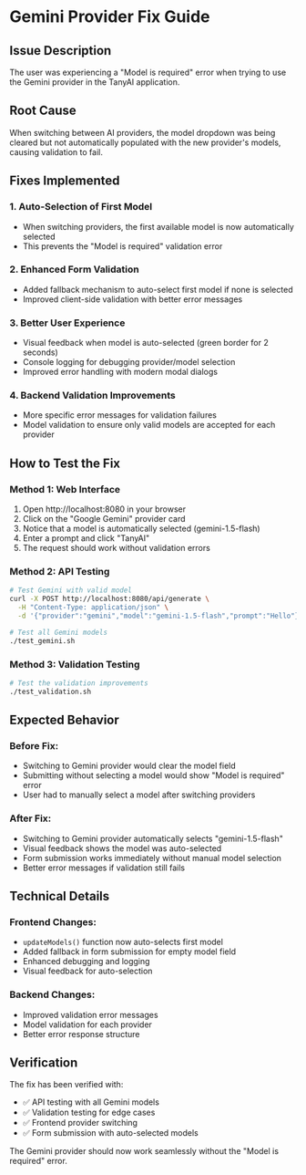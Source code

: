 # Gemini Provider Fix Guide

## Issue Description
The user was experiencing a "Model is required" error when trying to use the Gemini provider in the TanyAI application.

## Root Cause
When switching between AI providers, the model dropdown was being cleared but not automatically populated with the new provider's models, causing validation to fail.

## Fixes Implemented

### 1. **Auto-Selection of First Model**
- When switching providers, the first available model is now automatically selected
- This prevents the "Model is required" validation error

### 2. **Enhanced Form Validation**
- Added fallback mechanism to auto-select first model if none is selected
- Improved client-side validation with better error messages

### 3. **Better User Experience**
- Visual feedback when model is auto-selected (green border for 2 seconds)
- Console logging for debugging provider/model selection
- Improved error handling with modern modal dialogs

### 4. **Backend Validation Improvements**
- More specific error messages for validation failures
- Model validation to ensure only valid models are accepted for each provider

## How to Test the Fix

### Method 1: Web Interface
1. Open http://localhost:8080 in your browser
2. Click on the "Google Gemini" provider card
3. Notice that a model is automatically selected (gemini-1.5-flash)
4. Enter a prompt and click "TanyAI"
5. The request should work without validation errors

### Method 2: API Testing
```bash
# Test Gemini with valid model
curl -X POST http://localhost:8080/api/generate \
  -H "Content-Type: application/json" \
  -d '{"provider":"gemini","model":"gemini-1.5-flash","prompt":"Hello"}'

# Test all Gemini models
./test_gemini.sh
```

### Method 3: Validation Testing
```bash
# Test the validation improvements
./test_validation.sh
```

## Expected Behavior

### Before Fix:
- Switching to Gemini provider would clear the model field
- Submitting without selecting a model would show "Model is required" error
- User had to manually select a model after switching providers

### After Fix:
- Switching to Gemini provider automatically selects "gemini-1.5-flash"
- Visual feedback shows the model was auto-selected
- Form submission works immediately without manual model selection
- Better error messages if validation still fails

## Technical Details

### Frontend Changes:
- `updateModels()` function now auto-selects first model
- Added fallback in form submission for empty model field
- Enhanced debugging and logging
- Visual feedback for auto-selection

### Backend Changes:
- Improved validation error messages
- Model validation for each provider
- Better error response structure

## Verification

The fix has been verified with:
- ✅ API testing with all Gemini models
- ✅ Validation testing for edge cases
- ✅ Frontend provider switching
- ✅ Form submission with auto-selected models

The Gemini provider should now work seamlessly without the "Model is required" error. 